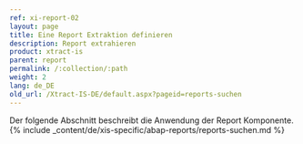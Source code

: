 ```yaml
---
ref: xi-report-02
layout: page
title: Eine Report Extraktion definieren
description: Report extrahieren
product: xtract-is
parent: report
permalink: /:collection/:path
weight: 2
lang: de_DE
old_url: /Xtract-IS-DE/default.aspx?pageid=reports-suchen
---
```

Der folgende Abschnitt beschreibt die Anwendung der Report Komponente. 
{% include _content/de/xis-specific/abap-reports/reports-suchen.md %}
